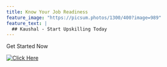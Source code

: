 ```yaml
---
title: Know Your Job Readiness
feature_image: "https://picsum.photos/1300/400?image=989"
feature_text: |
  ## Kaushal - Start Upskilling Today
---
```


Get Started Now

[![Click Here](/Button1_42px.png)](/evaluation.html)
